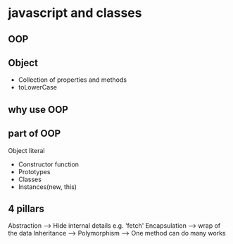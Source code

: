 # javascript and classes 

## OOP 

## Object 
- Collection of properties and methods 
- toLowerCase

## why use OOP

## part of OOP
Object literal

- Constructor function 
- Prototypes
- Classes
- Instances(new, this)


## 4 pillars
Abstraction --> Hide internal details e.g. 'fetch'
Encapsulation --> wrap of the data 
Inheritance -->
Polymorphism --> One method can do many works 

